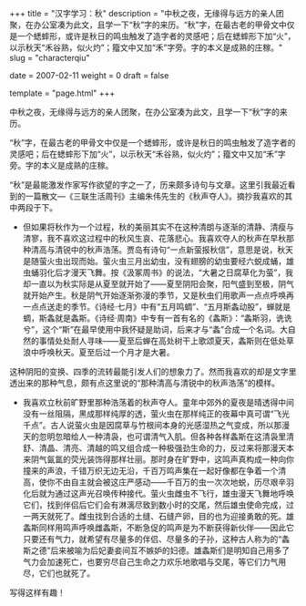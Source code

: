 +++
title = "汉字学习：秋"
description = "中秋之夜，无缘得与远方的亲人团聚，在办公室凑为此文，且学一下“秋”字的来历。“秋”字，在最古老的甲骨文中仅是一个蟋蟀形，或许是秋日的鸣虫触发了造字者的灵感吧；后在蟋蟀形下加“火”，以示秋天“禾谷熟，似火灼”；籀文中又加“禾”字旁。字的本义是成熟的庄稼。"
slug = "characterqiu"

date = 2007-02-11
weight = 0
draft = false

template = "page.html"
+++

中秋之夜，无缘得与远方的亲人团聚，在办公室凑为此文，且学一下“秋”字的来历。

“秋”字，在最古老的甲骨文中仅是一个蟋蟀形，或许是秋日的鸣虫触发了造字者的灵感吧；后在蟋蟀形下加“火”，以示秋天“禾谷熟，似火灼”；籀文中又加“禾”字旁。字的本义是成熟的庄稼。

“秋”是最能激发作家写作欲望的字之一了，历来颇多诗句与文章。这里引我最近看到的一篇散文—《三联生活周刊》主编朱伟先生的《秋声夺人》。摘抄我喜欢的其中两段于下。

* 但如果将秋作为一个过程，秋的美丽其实不在这种清朗与逐渐的清静、清瘦与清寥，我不喜欢这过程中的秋风生哀、花落悲心。我喜欢夺人的秋声在早秋那种清高与清锐中的秋声浩荡。贾岛有诗句“一点新萤报秋信”，意思是说，秋天是随萤火虫出现而始。萤火虫三月出幼虫，没有翅膀的幼虫要经六蜕成蛹，雄虫蛹羽化后才漫天飞舞。按《汲冢周书》的说法，“大暑之日腐草化为萤”，我却一直以为秋实际是从夏至就开始了——夏至阴阳会聚，阳气盛到至极，阴气就开始产生。秋是阴气开始逐渐弥漫的季节，又是秋虫们用歌声一点点呼唤再一点点送走的季节。《诗经·七月》中有“五月鸣蜩”、“五月斯螽动股”，蝉就是蜩，斯螽就是螽斯。《诗经·周南》中专有一首有名的《螽斯》：“螽斯羽，诜诜兮”，这个“斯”在最早使用中我怀疑是助词，后来才与“螽”合成一个名词。大自然的事情处处耐人寻味——夏至后蝉在高处树干上歌颂夏天，螽斯则在低处草浪中呼唤秋天。夏至后过一个月才是大暑。

这种阴阳的变换、四季的流转最能引发人们的想象力了。然而我喜欢的却是文字里透出来的那种气息，颇有点这里说的“那种清高与清锐中的秋声浩荡”的模样。

* 我喜欢立秋前旷野里那种浩荡着的秋声夺人。童年中郊外的夏夜是晴透得中间没有一丝阻隔，黑成那样纯厚的透，萤火虫在那样纯正的夜幕中真可谓“飞光千点”。古人说萤火虫是因腐草与竹根间本身的光感湿热之气变成，所以那漫天的忽明忽暗给人一种清袅，也可谓清气入肌。但各种各样螽斯在这清袅里清舒、清晶、清亮、清越的鸣又组合成一种极强劲生命的力，反过来将那漫天本来阴气氤氲的荧光装饰得那样壮丽。那时身在旷野中，这鸣声真构成一种向你撞来的声浪，千错万织无边无沿，千百万鸣声集在一起好像都在争着一个清高，使你不由自主就会被这庄严感动——千百万的虫一次次地蜕，历尽艰辛羽化后就为通过这声光召唤传种接代。萤火虫雌虫不飞行，雄虫漫天飞舞地呼唤它们，找到伴侣后它们会有淋漓尽致到数小时的交尾，然后雄虫使命完成，过一两天就死了。雌虫找到合适的土缝、石缝产卵，目的也为迎接勇敢的死。雄螽斯同样用鸣声呼唤雌螽斯，不断急促的鸣声是为不断获得新伙伴——因此它只要还有气力，就希望有尽量多的伴侣、尽量多的子孙，这种古人称为的“螽斯之德”后来被喻为后妃妻妾间互不嫉妒的妇德。雄螽斯们是明知自己用多了气力会加速死亡，也要穷尽自己生命之力欢乐地歌唱与交尾，等它们力气用尽，它们也就死了。

写得这样有趣！
